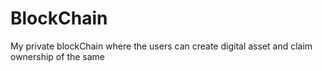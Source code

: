 # BlockChain
My private blockChain where the users can create digital asset and claim ownership of the same
